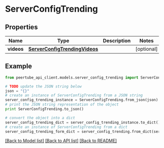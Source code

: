 # ServerConfigTrending


## Properties
Name | Type | Description | Notes
------------ | ------------- | ------------- | -------------
**videos** | [**ServerConfigTrendingVideos**](ServerConfigTrendingVideos.md) |  | [optional] 

## Example

```python
from peertube_api_client.models.server_config_trending import ServerConfigTrending

# TODO update the JSON string below
json = "{}"
# create an instance of ServerConfigTrending from a JSON string
server_config_trending_instance = ServerConfigTrending.from_json(json)
# print the JSON string representation of the object
print ServerConfigTrending.to_json()

# convert the object into a dict
server_config_trending_dict = server_config_trending_instance.to_dict()
# create an instance of ServerConfigTrending from a dict
server_config_trending_form_dict = server_config_trending.from_dict(server_config_trending_dict)
```
[[Back to Model list]](../README.md#documentation-for-models) [[Back to API list]](../README.md#documentation-for-api-endpoints) [[Back to README]](../README.md)


